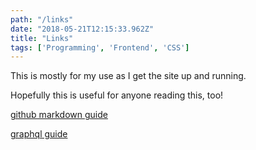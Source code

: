 ```yaml
---
path: "/links"
date: "2018-05-21T12:15:33.962Z"
title: "Links"
tags: ['Programming', 'Frontend', 'CSS']
---
```


This is mostly for my use as I get the site up and running.  

Hopefully this is useful for anyone reading this, too!




[github markdown guide](https://guides.github.com/features/mastering-markdown/)

[graphql guide](https://www.howtographql.com/)